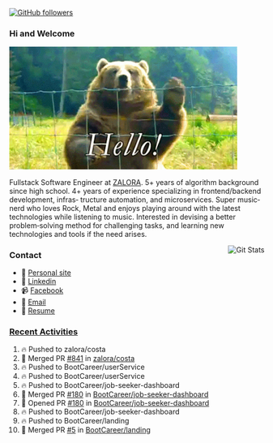 [![GitHub followers](https://img.shields.io/github/followers/DeKal?label=Follow%20at%20GitHub&style=for-the-badge)](https://github.com/DeKal)

### Hi and Welcome 
<img src="https://github.com/DeKal/DeKal/blob/master/images/bear_hi.gif?raw=true" width="450px">

Fullstack Software Engineer at [ZALORA](https://github.com/zalora/). 5+ years of algorithm background since high school. 4+ years of experience specializing in frontend/backend development, infras‐ tructure automation, and microservices. Super music‐nerd who loves Rock, Metal and enjoys playing around with the latest technologies while listening to music. Interested in devising a better problem‐solving method for challenging tasks, and learning new technologies and tools if the need arises.


<a href="https://phatho-folio.now.sh/"><img alt="Git Stats" src="https://github-readme-stats.vercel.app/api?username=DeKal&show_icons=true&theme=merko&count_private=true" align="right" height="190" /></a>


### Contact

- 💬 [Personal site](https://phatho-folio.now.sh/)
- 🔗 [Linkedin](https://www.linkedin.com/in/phat-ho/)
- 📹 [Facebook](https://www.facebook.com/dekal.dev)
- 📧 <a href="mailto:hohuuphat22@gmail.com">Email</a>
- 📄 <a id="raw-url" href="https://raw.githubusercontent.com/DeKal/DeKal/master/cv/dekal.pdf">Resume</a>


### [Recent Activities](https://github.com/DeKal/github-activity-readme)
<!--START_SECTION:activity-->
1. 🔥 Pushed to zalora/costa
2. 🎉 Merged PR [#841](https://github.com/zalora/costa/pull/841) in [zalora/costa](https://github.com/zalora/costa)
3. 🔥 Pushed to BootCareer/userService
4. 🔥 Pushed to BootCareer/userService
5. 🔥 Pushed to BootCareer/job-seeker-dashboard
6. 🎉 Merged PR [#180](https://github.com/BootCareer/job-seeker-dashboard/pull/180) in [BootCareer/job-seeker-dashboard](https://github.com/BootCareer/job-seeker-dashboard)
7. 💪 Opened PR [#180](https://github.com/BootCareer/job-seeker-dashboard/pull/180) in [BootCareer/job-seeker-dashboard](https://github.com/BootCareer/job-seeker-dashboard)
8. 🔥 Pushed to BootCareer/job-seeker-dashboard
9. 🔥 Pushed to BootCareer/landing
10. 🎉 Merged PR [#5](https://github.com/BootCareer/landing/pull/5) in [BootCareer/landing](https://github.com/BootCareer/landing)
<!--END_SECTION:activity-->
